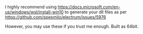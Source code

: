I highly recommend using https://docs.microsoft.com/en-us/windows/wsl/install-win10 to generate your dll files as per https://github.com/spesmilo/electrum/issues/5976

However, you may use these if you trust me enough. Built as 64bit.
